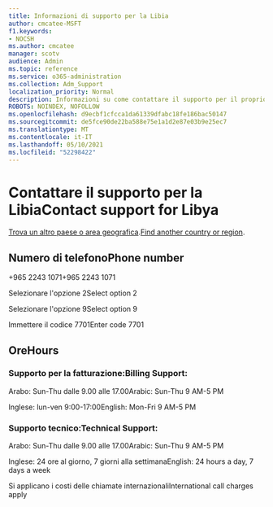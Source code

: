 ```yaml
---
title: Informazioni di supporto per la Libia
author: cmcatee-MSFT
f1.keywords:
- NOCSH
ms.author: cmcatee
manager: scotv
audience: Admin
ms.topic: reference
ms.service: o365-administration
ms.collection: Adm_Support
localization_priority: Normal
description: Informazioni su come contattare il supporto per il proprio paese o area geografica.
ROBOTS: NOINDEX, NOFOLLOW
ms.openlocfilehash: d9ecbf1cfcca1da61339dfabc18fe186bac50147
ms.sourcegitcommit: de5fce90de22ba588e75e1a1d2e87e03b9e25ec7
ms.translationtype: MT
ms.contentlocale: it-IT
ms.lasthandoff: 05/10/2021
ms.locfileid: "52298422"
---
```

# <a name="contact-support-for-libya"></a><span data-ttu-id="fa090-103">Contattare il supporto per la Libia</span><span class="sxs-lookup"><span data-stu-id="fa090-103">Contact support for Libya</span></span>

<span data-ttu-id="fa090-104">[Trova un altro paese o area geografica](../../business-video/get-help-support.md).</span><span class="sxs-lookup"><span data-stu-id="fa090-104">[Find another country or region](../../business-video/get-help-support.md).</span></span>

## <a name="phone-number"></a><span data-ttu-id="fa090-105">Numero di telefono</span><span class="sxs-lookup"><span data-stu-id="fa090-105">Phone number</span></span>
<span data-ttu-id="fa090-106">+965 2243 1071</span><span class="sxs-lookup"><span data-stu-id="fa090-106">+965 2243 1071</span></span>

<span data-ttu-id="fa090-107">Selezionare l'opzione 2</span><span class="sxs-lookup"><span data-stu-id="fa090-107">Select option 2</span></span>

<span data-ttu-id="fa090-108">Selezionare l'opzione 9</span><span class="sxs-lookup"><span data-stu-id="fa090-108">Select option 9</span></span>

<span data-ttu-id="fa090-109">Immettere il codice 7701</span><span class="sxs-lookup"><span data-stu-id="fa090-109">Enter code 7701</span></span>

## <a name="hours"></a><span data-ttu-id="fa090-110">Ore</span><span class="sxs-lookup"><span data-stu-id="fa090-110">Hours</span></span>
### <a name="billing-support"></a><span data-ttu-id="fa090-111">Supporto per la fatturazione:</span><span class="sxs-lookup"><span data-stu-id="fa090-111">Billing Support:</span></span>

<span data-ttu-id="fa090-112">Arabo: Sun-Thu dalle 9.00 alle 17.00</span><span class="sxs-lookup"><span data-stu-id="fa090-112">Arabic: Sun-Thu 9 AM-5 PM</span></span>

<span data-ttu-id="fa090-113">Inglese: lun-ven 9:00-17:00</span><span class="sxs-lookup"><span data-stu-id="fa090-113">English: Mon-Fri 9 AM-5 PM</span></span>

### <a name="technical-support"></a><span data-ttu-id="fa090-114">Supporto tecnico:</span><span class="sxs-lookup"><span data-stu-id="fa090-114">Technical Support:</span></span>

<span data-ttu-id="fa090-115">Arabo: Sun-Thu dalle 9.00 alle 17.00</span><span class="sxs-lookup"><span data-stu-id="fa090-115">Arabic: Sun-Thu 9 AM-5 PM</span></span>

<span data-ttu-id="fa090-116">Inglese: 24 ore al giorno, 7 giorni alla settimana</span><span class="sxs-lookup"><span data-stu-id="fa090-116">English: 24 hours a day, 7 days a week</span></span>

<span data-ttu-id="fa090-117">Si applicano i costi delle chiamate internazionali</span><span class="sxs-lookup"><span data-stu-id="fa090-117">International call charges apply</span></span>
